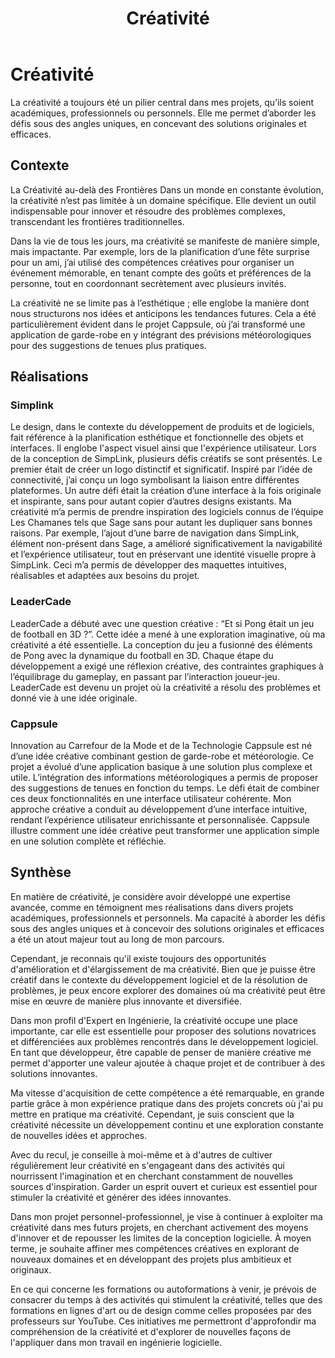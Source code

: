 ﻿---
layout: post
title:  "Créativité"
tags: avancé
img: "/assets/images/skills/creativity.webp"
realisations:
  - simplink
  - cappsule
  - leadercade
---

# Créativité

<!-- BEGIN_EXCERPT -->
La créativité a toujours été un pilier central dans mes projets, qu’ils soient académiques, professionnels ou personnels. Elle me permet d’aborder les défis sous des angles uniques, en concevant des solutions originales et efficaces.
<!-- END_EXCERPT -->

## Contexte

La Créativité au-delà des Frontières
Dans un monde en constante évolution, la créativité n’est pas limitée à un domaine spécifique. Elle devient un outil indispensable pour innover et résoudre des problèmes complexes, transcendant les frontières traditionnelles.

Dans la vie de tous les jours, ma créativité se manifeste de manière simple, mais impactante. Par exemple, lors de la planification d’une fête surprise pour un ami, j’ai utilisé des compétences créatives pour organiser un événement mémorable, en tenant compte des goûts et préférences de la personne, tout en coordonnant secrètement avec plusieurs invités.

La créativité ne se limite pas à l’esthétique ; elle englobe la manière dont nous structurons nos idées et anticipons les tendances futures. Cela a été particulièrement évident dans le projet Cappsule, où j’ai transformé une application de garde-robe en y intégrant des prévisions météorologiques pour des suggestions de tenues plus pratiques.

## Réalisations

### Simplink

Le design, dans le contexte du développement de produits et de logiciels, fait référence à la planification esthétique et fonctionnelle des objets et interfaces. Il englobe l'aspect visuel ainsi que l'expérience utilisateur. Lors de la conception de SimpLink, plusieurs défis créatifs se sont présentés. Le premier était de créer un logo distinctif et significatif. Inspiré par l’idée de connectivité, j’ai conçu un logo symbolisant la liaison entre différentes plateformes. Un autre défi était la création d’une interface à la fois originale et inspirante, sans pour autant copier d’autres designs existants. Ma créativité m’a permis de prendre inspiration des logiciels connus de l’équipe Les Chamanes tels que Sage sans pour autant les dupliquer sans bonnes raisons. Par exemple, l’ajout d’une barre de navigation dans SimpLink, élément non-présent dans Sage, a amélioré significativement la navigabilité et l’expérience utilisateur, tout en préservant une identité visuelle propre à SimpLink. Ceci m’a permis de développer des maquettes intuitives, réalisables et adaptées aux besoins du projet.

### LeaderCade

LeaderCade a débuté avec une question créative : “Et si Pong était un jeu de football en 3D ?”. Cette idée a mené à une exploration imaginative, où ma créativité a été essentielle. La conception du jeu a fusionné des éléments de Pong avec la dynamique du football en 3D. Chaque étape du développement a exigé une réflexion créative, des contraintes graphiques à l’équilibrage du gameplay, en passant par l’interaction joueur-jeu. LeaderCade est devenu un projet où la créativité a résolu des problèmes et donné vie à une idée originale.

### Cappsule
Innovation au Carrefour de la Mode et de la Technologie
Cappsule est né d’une idée créative combinant gestion de garde-robe et météorologie. Ce projet a évolué d’une application basique à une solution plus complexe et utile. L’intégration des informations météorologiques a permis de proposer des suggestions de tenues en fonction du temps. Le défi était de combiner ces deux fonctionnalités en une interface utilisateur cohérente. Mon approche créative a conduit au développement d’une interface intuitive, rendant l’expérience utilisateur enrichissante et personnalisée. Cappsule illustre comment une idée créative peut transformer une application simple en une solution complète et réfléchie.

## Synthèse

En matière de créativité, je considère avoir développé une expertise avancée, comme en témoignent mes réalisations dans divers projets académiques, professionnels et personnels. Ma capacité à aborder les défis sous des angles uniques et à concevoir des solutions originales et efficaces a été un atout majeur tout au long de mon parcours.

Cependant, je reconnais qu'il existe toujours des opportunités d'amélioration et d'élargissement de ma créativité. Bien que je puisse être créatif dans le contexte du développement logiciel et de la résolution de problèmes, je peux encore explorer des domaines où ma créativité peut être mise en œuvre de manière plus innovante et diversifiée.

Dans mon profil d'Expert en Ingénierie, la créativité occupe une place importante, car elle est essentielle pour proposer des solutions novatrices et différenciées aux problèmes rencontrés dans le développement logiciel. En tant que développeur, être capable de penser de manière créative me permet d'apporter une valeur ajoutée à chaque projet et de contribuer à des solutions innovantes.

Ma vitesse d'acquisition de cette compétence a été remarquable, en grande partie grâce à mon expérience pratique dans des projets concrets où j'ai pu mettre en pratique ma créativité. Cependant, je suis conscient que la créativité nécessite un développement continu et une exploration constante de nouvelles idées et approches.

Avec du recul, je conseille à moi-même et à d'autres de cultiver régulièrement leur créativité en s'engageant dans des activités qui nourrissent l'imagination et en cherchant constamment de nouvelles sources d'inspiration. Garder un esprit ouvert et curieux est essentiel pour stimuler la créativité et générer des idées innovantes.

Dans mon projet personnel-professionnel, je vise à continuer à exploiter ma créativité dans mes futurs projets, en cherchant activement des moyens d'innover et de repousser les limites de la conception logicielle. À moyen terme, je souhaite affiner mes compétences créatives en explorant de nouveaux domaines et en développant des projets plus ambitieux et originaux.

En ce qui concerne les formations ou autoformations à venir, je prévois de consacrer du temps à des activités qui stimulent la créativité, telles que des formations en lignes d'art ou de design comme celles proposées par des professeurs sur YouTube. Ces initiatives me permettront d'approfondir ma compréhension de la créativité et d'explorer de nouvelles façons de l'appliquer dans mon travail en ingénierie logicielle.